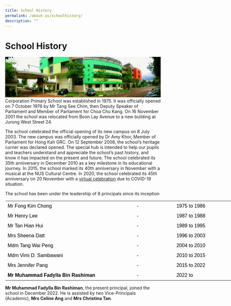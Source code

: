 ```yaml
---
title: School History
permalink: /about-us/schoolhistory/
description: ""
---
```

School History
==============
![](/images/School%20History.png)
Corporation Primary School was established in 1975. It was officially opened on 7 October 1976 by Mr Tang See Chim, then Deputy Speaker of Parliament and Member of Parliament for Choa Chu Kang. On 16 November 2001 the school was relocated from Boon Lay Avenue to a new building at Jurong West Street 24.

  

The school celebrated the official opening of its new campus on 8 July 2003. The new campus was officially opened by Dr Amy Khor, Member of Parliament for Hong Kah GRC. On 12 September 2008, the school’s heritage corner was declared opened. The special hub is intended to help our pupils and teachers understand and appreciate the school’s past history, and know it has impacted on the present and future. The school celebrated its 35th anniversary in December 2010 as a key milestone in its educational journey. In 2015, the school marked its 40th anniversary in November with a musical at the NUS Cultural Centre. In 2020, the school celebrated its 45th anniversary on 20 November with a [virtual celebration](https://youtu.be/4V8X7AaiT2M) due to COVID-19 situation.

  

The school has been under the leadership of 8 principals since its inception

  


<table class="ive_eobj_center ives_tab_kosong" style="font-size: 16px; font-style: normal; font-variant-caps: normal; font-weight: 400; letter-spacing: normal; text-transform: none; white-space: normal; word-spacing: 0px; -webkit-text-size-adjust: auto; -webkit-text-stroke-width: 0px; text-decoration: none; margin: auto; outline: 0px; padding: 0px; border-collapse: collapse; clear: both; border: 1px solid transparent; table-layout: fixed; color: rgb(0, 0, 0); font-family: Raleway, sans-serif; font-variant-ligatures: normal; orphans: 2; text-align: left; widows: 2; text-decoration-thickness: initial; width: 788.865px;"><tbody style="margin: 0px; outline: 0px; padding: 0px;"><tr style="margin: 0px; outline: 0px; padding: 0px;"><td style="margin: 0px; outline: 0px; padding: 7px; vertical-align: top; border: 0px; width: 310px;">Mr Fong Kim Chong</td><td style="margin: 0px; outline: 0px; padding: 7px; vertical-align: top; text-align: center; border: 0px; width: 239px;">-</td><td style="margin: 0px; outline: 0px; padding: 7px; vertical-align: top; border: 0px; width: 239px;">1975 to 1986</td></tr><tr style="margin: 0px; outline: 0px; padding: 0px;"><td style="margin: 0px; outline: 0px; padding: 7px; vertical-align: top; border: 0px;">Mr Henry Lee</td><td style="margin: 0px; outline: 0px; padding: 7px; vertical-align: top; text-align: center; border: 0px;">-</td><td style="margin: 0px; outline: 0px; padding: 7px; vertical-align: top; border: 0px;">1987 to 1988</td></tr><tr style="margin: 0px; outline: 0px; padding: 0px;"><td style="margin: 0px; outline: 0px; padding: 7px; vertical-align: top; border: 0px;">Mr Tan Hian Hui</td><td style="margin: 0px; outline: 0px; padding: 7px; vertical-align: top; text-align: center; border: 0px;">-</td><td style="margin: 0px; outline: 0px; padding: 7px; vertical-align: top; border: 0px;">1989 to 1995</td></tr><tr style="margin: 0px; outline: 0px; padding: 0px;"><td style="margin: 0px; outline: 0px; padding: 7px; vertical-align: top; border: 0px;">Mrs Sheena Datt</td><td style="margin: 0px; outline: 0px; padding: 7px; vertical-align: top; text-align: center; border: 0px;">-</td><td style="margin: 0px; outline: 0px; padding: 7px; vertical-align: top; border: 0px;">1996 to 2003</td></tr><tr style="margin: 0px; outline: 0px; padding: 0px;"><td style="margin: 0px; outline: 0px; padding: 7px; vertical-align: top; border: 0px;">Mdm Tang Wai Peng</td><td style="margin: 0px; outline: 0px; padding: 7px; vertical-align: top; text-align: center; border: 0px;">-</td><td style="margin: 0px; outline: 0px; padding: 7px; vertical-align: top; border: 0px;">2004 to 2010</td></tr><tr style="margin: 0px; outline: 0px; padding: 0px;"><td style="margin: 0px; outline: 0px; padding: 7px; vertical-align: top; border: 0px;">Mdm Vimi D. Sambawani</td><td style="margin: 0px; outline: 0px; padding: 7px; vertical-align: top; text-align: center; border: 0px;">-</td><td style="margin: 0px; outline: 0px; padding: 7px; vertical-align: top; border: 0px;">2010 to 2015</td></tr><tr style="margin: 0px; outline: 0px; padding: 0px;"><td style="margin: 0px; outline: 0px; padding: 7px; vertical-align: top; border: 0px;">Mrs Jennifer Pang</td><td style="margin: 0px; outline: 0px; padding: 7px; vertical-align: top; text-align: center; border: 0px;">-</td><td style="margin: 0px; outline: 0px; padding: 7px; vertical-align: top; border: 0px;">2015 to 2022</td></tr><tr style="margin: 0px; outline: 0px; padding: 0px;"><td style="margin: 0px; outline: 0px; padding: 7px; vertical-align: top;"><b style="margin: 0px; outline: 0px; padding: 0px;">Mr Muhammad Fadylla Bin Rashiman</b></td><td style="margin: 0px; outline: 0px; padding: 7px; vertical-align: top; text-align: center;">-</td><td style="margin: 0px; outline: 0px; padding: 7px; vertical-align: top;">2022 to</td></tr></tbody></table>
  

<b>Mr Muhammad Fadylla Bin Rashiman</b>, the present principal, joined the school in December 2022. He is assisted by two Vice-Principals (Academic), <b>Mrs Celine Ang</b> and <b>Mrs Christina Tan</b>.